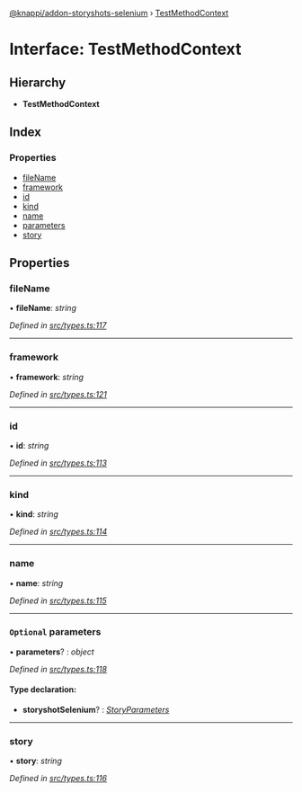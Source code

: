 [@knappi/addon-storyshots-selenium](../README.md) ›
[TestMethodContext](testmethodcontext.md)

# Interface: TestMethodContext

## Hierarchy

- **TestMethodContext**

## Index

### Properties

- [fileName](testmethodcontext.md#filename)
- [framework](testmethodcontext.md#framework)
- [id](testmethodcontext.md#id)
- [kind](testmethodcontext.md#kind)
- [name](testmethodcontext.md#name)
- [parameters](testmethodcontext.md#optional-parameters)
- [story](testmethodcontext.md#story)

## Properties

### fileName

• **fileName**: _string_

_Defined in
[src/types.ts:117](https://github.com/nknapp/addons-storyshots-selenium/blob/master/src/types.ts#L117)_

---

### framework

• **framework**: _string_

_Defined in
[src/types.ts:121](https://github.com/nknapp/addons-storyshots-selenium/blob/master/src/types.ts#L121)_

---

### id

• **id**: _string_

_Defined in
[src/types.ts:113](https://github.com/nknapp/addons-storyshots-selenium/blob/master/src/types.ts#L113)_

---

### kind

• **kind**: _string_

_Defined in
[src/types.ts:114](https://github.com/nknapp/addons-storyshots-selenium/blob/master/src/types.ts#L114)_

---

### name

• **name**: _string_

_Defined in
[src/types.ts:115](https://github.com/nknapp/addons-storyshots-selenium/blob/master/src/types.ts#L115)_

---

### `Optional` parameters

• **parameters**? : _object_

_Defined in
[src/types.ts:118](https://github.com/nknapp/addons-storyshots-selenium/blob/master/src/types.ts#L118)_

#### Type declaration:

- **storyshotSelenium**? : _[StoryParameters](storyparameters.md)_

---

### story

• **story**: _string_

_Defined in
[src/types.ts:116](https://github.com/nknapp/addons-storyshots-selenium/blob/master/src/types.ts#L116)_
